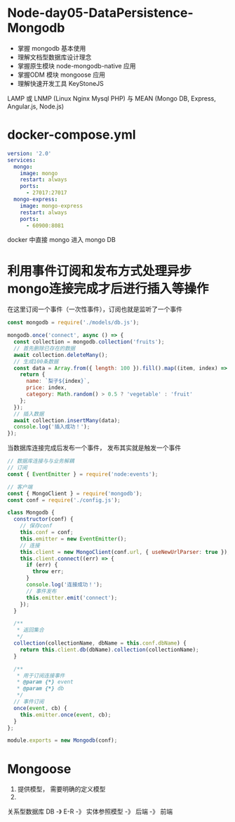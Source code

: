 # Node-day05-DataPersistence-Mongodb
- 掌握 mongodb 基本使用
- 理解文档型数据库设计理念
- 掌握原生模块 node-mongodb-native 应用
- 掌握ODM 模块 mongoose 应用
- 理解快速开发工具 KeyStoneJS

LAMP 或 LNMP (Linux Nginx Mysql PHP) 与 MEAN (Mongo DB, Express, Angular.js, Node.js)

# docker-compose.yml
```yml
version: '2.0'
services:
  mongo:
    image: mongo
    restart: always
    ports:
      - 27017:27017
  mongo-express:
    image: mongo-express
    restart: always
    ports:
      - 60900:8081
```

docker 中直接 mongo 进入 mongo DB

# 利用事件订阅和发布方式处理异步  mongo连接完成才后进行插入等操作

在这里订阅一个事件（一次性事件），订阅也就是监听了一个事件

```js
const mongodb = require('./models/db.js');

mongodb.once('connect', async () => {
  const collection = mongodb.collection('fruits');
  // 首先删除已存在的数据
  await collection.deleteMany();
  // 生成100条数据
  const data = Array.from({ length: 100 }).fill().map((item, index) => {
    return {
      name: `梨子${index}`,
      price: index,
      category: Math.random() > 0.5 ? 'vegetable' : 'fruit'
    };
  });
  // 插入数据
  await collection.insertMany(data);
  console.log('插入成功！');
});
```

当数据库连接完成后发布一个事件， 发布其实就是触发一个事件
```js
// 数据库连接与与业务解耦
// 订阅
const { EventEmitter } = require('node:events');

// 客户端
const { MongoClient } = require('mongodb');
const conf = require('./config.js');

class Mongodb {
  constructor(conf) {
    // 保存conf
    this.conf = conf;
    this.emitter = new EventEmitter();
    // 连接
    this.client = new MongoClient(conf.url, { useNewUrlParser: true });
    this.client.connect((err) => {
      if (err) {
        throw err;
      }
      console.log('连接成功！');
      // 事件发布
      this.emitter.emit('connect');
    });
  }

  /**
   * 返回集合
   */
  collection(collectionName, dbName = this.conf.dbName) {
    return this.client.db(dbName).collection(collectionName);
  }

  /**
   * 用于订阅连接事件
   * @param {*} event
   * @param {*} db
   */
  // 事件订阅
  once(event, cb) {
    this.emitter.once(event, cb);
  }
};

module.exports = new Mongodb(conf);
```

# Mongoose
1. 提供模型， 需要明确的定义模型
2.

关系型数据库
DB  -》 E-R  -》 实体参照模型  -》 后端  -》 前端
